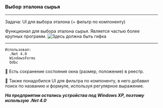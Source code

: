 ### Выбор эталона сырья
---

Задача: UI для выбора эталона (+ фильтр по компоненту)

Функционал для выбора эталона сырья. Является частью более крупных программ.
![Здесь должна быть гифка](../../Resources/rowVolume_750_c.gif)

___

```
Использовал:
  .Net 4.0
  WindowsForms
  Odbc
```

:pushpin: Есть сохранение состояния окна (размер, положение) в реестр.

:pushpin: Также понадобился UI для фильтра по компоненту,
в него добавил поиск по названию и формуле, используя регулярное выражение.

***На предприятии остались устройства под Windows XP, поэтому использую .Net 4.0***
